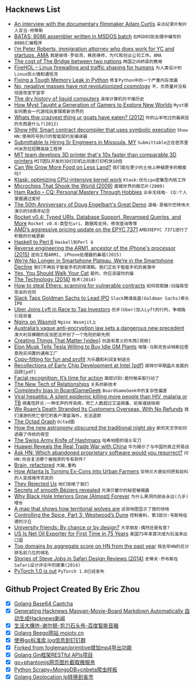 ## Hacknews List


- [An interview with the documentary filmmaker Adam Curtis](https://www.economist.com/open-future/2018/12/06/the-antidote-to-civilisational-collapse)  `采访纪录片制片人亚当·柯蒂斯`
- [BATAS: 8086 assembler written in MSDOS batch](https://github.com/mniip/BOOTSTRA/tree/master/)  `在MSDOS批处理中编写的8086汇编程序`
- [I’m Peter Roberts, immigration attorney who does work for YC and startups.  AMA](item?id=18629299)  `我是彼得·罗伯茨，移民律师，为YC和创业公司工作。AMA`
- [The cost of The Bridge between two nations](http://www.bbc.com/capital/story/20181122-the-cost-of-the-bridge-between-two-nations)  `两国之间桥梁的费用`
- [FireHOL – Linux firewalling and traffic shaping for humans](http://firehol.org/)  `为人类设计的Linux防火墙和通信流`
- [Fixing a Tough Memory Leak in Python](https://info.cloudquant.com/2018/12/numpyleaks/)  `修复Python中的一个严重内存泄漏`
- [No, negative masses have not revolutionized cosmology](http://backreaction.blogspot.com/2018/12/no-negative-masses-have-not.html)  `不，负质量并没有彻底改变宇宙学`
- [The dry history of liquid computers](https://arxiv.org/abs/1811.09989)  `液体计算机的干燥历史`
- [How Myst Taught a Generation of Gamers to Explore New Worlds](https://www.atlasobscura.com/articles/exploring-myst-25-years-later)  `Myst是如何教会一代游戏玩家探索新世界的`
- [Whats thw crazyest thing ur goats have eaten? (2012)](https://www.thegoatspot.net/threads/whats-thw-crazyest-thing-ur-goats-have-eaten.137904/)  `你的山羊吃过的最疯狂的东西是什么?(2012)`
- [Show HN: Smart contract decompiler that uses symbolic execution](item?id=18632784)  `Show HN:使用符号执行的智能契约反编译器`
- [Submittable Is Hiring Sr Engineers in Missoula, MY](https://resume.submittable.com/submit/130381/senior-full-stack-engineer)  `Submittable正在密苏里州米苏拉招聘高级工程师`
- [MIT team develops 3D printer that&#39;s 10x faster than comparable 3D printers](https://www.3ders.org/articles/20181207-mit-team-develop-3d-printer-thats-10x-faster-than-comparable-3d-printers.html)  `MIT团队开发的3D打印机比同类打印机快10倍`
- [Can We Grow More Food on Less Land?](https://www.nytimes.com/2018/12/05/climate/agriculture-food-global-warming.html)  `我们能在更少的土地上种植更多的粮食吗?`
- [Ktask: optimizing CPU-intensive kernel work](https://lwn.net/Articles/771169/)  `Ktask:优化cpu密集型内核工作`
- [Microchips That Shook the World (2009)](https://spectrum.ieee.org/tech-history/silicon-revolution/25-microchips-that-shook-the-world)  `震撼世界的微芯片(2009)`
- [Ham Radio – CQ: Personal Mastery Through Hobbies](https://medium.com/@solidi/cq-personal-mastery-through-hobbies-f25aab2e49ad)  `业余无线电- CQ:个人掌握通过爱好`
- [The 50th Anniversary of Doug Engelbart&#39;s Great Demo](https://doug-50.info/)  `道格·恩格尔巴特伟大演示的50周年纪念`
- [Rocket v0.4: Typed URIs, Database Support, Revamped Queries, and More](https://rocket.rs/v0.4/news/2018-12-08-version-0.4/)  `Rocket v0.4:类型化uri、数据库支持、修改查询等等`
- [AMD’s aggressive pricing update on the EPYC 7371](https://www.servethehome.com/amd-epyc-7371-pricing-update-an-insane-value/)  `AMD对EPYC 7371进行了积极的价格更新`
- [Haskell to Perl 6](https://docs.perl6.org/language/haskell-to-p6)  `Haskell到Perl 6`
- [Reverse engineering the ARM1, ancestor of the iPhone&#39;s processor (2015)](http://www.righto.com/2015/12/reverse-engineering-arm1-ancestor-of.html)  `逆向工程ARM1, iPhone处理器的鼻祖(2015)`
- [We’re No Longer in Smartphone Plateau. We’re in the Smartphone Decline](https://nymag.com/intelligencer/2018/12/global-u-s-growth-in-smartphone-growth-starts-to-decline.html)  `我们不再处于智能手机的停滞期。我们正处于智能手机的衰落中`
- [Yes, You Should Walk Your Cat](https://www.nytimes.com/2018/12/05/opinion/walk-cat-leash.html)  `是的，你应该遛你的猫`
- [The Technology (2014)](https://paulbuchheit.blogspot.com/2014/07/the-technology.html)  `技术(2014)`
- [How to steal Ethers: scanning for vulnerable contracts](https://www.palkeo.com/projets/ethereum/stealing_ether.html)  `如何窃取醚:扫描易受攻击的合同`
- [Slack Taps Goldman Sachs to Lead IPO](http://www.reuters.com/article/us-slack-ipo-exclusive-idUSKBN1O62FR)  `Slack聘请高盛(Goldman Sachs)牵头IPO`
- [Uber Joins Lyft in Race to Tap Investors](https://www.wsj.com/articles/uber-lays-groundwork-for-ipo-1544231655)  `优步(Uber)加入Lyft的行列，争相吸引投资者`
- [Nginx on Wasmjit](https://www.wasmjit.org/blog/nginx-on-wasmjit.html)  `Nginx Wasmjit上`
- [Australia’s vague anti-encryption law sets a dangerous new precedent](https://protonmail.com/blog/australia-anti-encryption-law/)  `澳大利亚模糊的反加密法开创了一个危险的新先例`
- [Creating Things That Matter [video]](https://www.youtube.com/watch?v=SId3J8J7cPo&amp;t=8s)  `创造有意义的东西[视频]`
- [Elon Musk Tells Tesla Willing to Buy Idle GM Plants](https://www.bloomberg.com/news/articles/2018-12-07/musk-to-the-rescue-as-tesla-may-consider-buying-idle-gm-plants)  `埃隆·马斯克告诉特斯拉愿意购买闲置的通用工厂`
- [Copy-fitting for fun and profit](https://www.balisage.net/Proceedings/vol21/html/Graham01/BalisageVol21-Graham01.html)  `为乐趣和利润复制适合`
- [Recollections of Early Chip Development at Intel [pdf]](https://lark.tu-sofia.bg/ntt/eusku/readings/art_1.pdf)  `英特尔早期晶片发展的回顾[pdf]`
- [Facial recognition: It’s time for action](https://blogs.microsoft.com/on-the-issues/2018/12/06/facial-recognition-its-time-for-action/)  `面部识别:是时候采取行动了`
- [The New Tech of Relationships](http://nautil.us/issue/67/reboot/the-new-tech-of-relationships)  `关系的新技术`
- [Complexity bias in BoardGameGeek](http://dvatvani.github.io/BGG-Analysis-Part-2.html)  `BoardGameGeek中的复杂性偏差`
- [Viral hepatitis: A silent epidemic killing more people than HIV, malaria or TB](https://www.nature.com/articles/d41586-018-07592-7)  `病毒性肝炎:一种无声的传染病，死亡人数超过艾滋病毒、疟疾或结核病`
- [We Roam’s Death Stranded Its Customers Overseas, With No Refunds](https://www.bloomberg.com/news/features/2018-12-03/we-roam-s-death-stranded-its-customers-overseas-with-no-refunds)  `我们漫游的死亡使它的客户滞留海外，无法退款`
- [The Octad Graph](https://www.win.tue.nl/~aeb/graphs/M24.html)  `Octad图`
- [How the new astronomy obscured the traditional night sky](https://www.laphamsquarterly.org/night/fading-stars-constellation)  `新的天文学如何遮蔽了传统的夜空`
- [The Swiss Army Knife of Hashmaps](https://blog.waffles.space/2018/12/07/deep-dive-into-hashbrown/)  `哈希地图的瑞士军刀`
- [Huawei Reveals the Real Trade War with China](https://www.bloomberg.com/news/articles/2018-12-06/huawei-bust-signals-the-real-u-s-trade-war-with-china)  `华为揭示了与中国的真正贸易战`
- [Ask HN: Which abandoned proprietary software would you resurrect?](item?id=18635010)  `问HN:你会复活哪个被抛弃的专有软件?`
- [Brain, refactored](https://www.murrayc.com/permalink/2018/12/07/brain-refactored/)  `大脑,重构`
- [How Atlanta Is Turning Ex-Cons into Urban Farmers](https://www.politico.com/magazine/story/2018/12/06/food-policy-incarceration-young-people-atlanta-222758)  `亚特兰大是如何把有前科的人变成城市农民的`
- [They Rejected Us](https://rejected.us)  `他们拒绝了我们`
- [Secrets of smooth Béziers revealed](https://raphlinus.github.io/curves/2018/12/08/euler-spiral.html)  `光滑贝塞尔的秘密被揭露`
- [Why Black Hole Interiors Grow (Almost) Forever](https://www.quantamagazine.org/why-black-hole-interiors-grow-forever-20181206/)  `为什么黑洞内部会永远(几乎)增长`
- [A map that shows how territorial wolves are](http://www.citypages.com/news/this-data-map-of-minnesota-wolves-is-incredible/502160411)  `这张地图显示了狼的领地`
- [Controlling the Spice, Part 3: Westwood’s Dune](https://www.filfre.net/2018/12/controlling-the-spice-part-3-westwoods-dune/)  `控制香料，第3部分:韦斯特伍德的沙丘`
- [University friends: By chance or by design?](https://www.bbc.co.uk/news/education-46430204)  `大学朋友:偶然还是有意?`
- [US Is Net Oil Exporter for First Time in 75 Years](https://www.bloomberg.com/news/articles/2018-12-06/u-s-becomes-a-net-oil-exporter-for-the-first-time-in-75-years)  `美国75年来首次成为石油净出口国`
- [Top domains by aggregate score on HN from the past year](https://hntrending.com/domains/year/index.html)  `按去年HN的总分排名前几位的域名`
- [Stories of Steve Jobs in Safari Design Reviews (2014)](https://donmelton.com/2014/04/10/memories-of-steve/)  `史蒂夫·乔布斯在Safari设计评论中的故事(2014)`
- [PyTorch 1.0 is out](https://github.com/pytorch/pytorch/releases/tag/v1.0.0)  `PyTorch 1.0已经发布`

## Github Project Created By Eric Zhou

- [x] [Golang Base64 Captcha](https://github.com/mojocn/base64Captcha)
- [x] [Generating Hacknews Maoyan-Movie-Board Markdown Automatically 自动生成Hacknews新闻](https://github.com/dejavuzhou/md-genie)
- [x] [生活大爆炸-谢尔顿-剪刀石头布-百度智能音箱](https://github.com/mojocn/dueros-bang-game)
- [x] [Golang Beego网站 mojotv.cn](https://github.com/mojocn/www.mojotv.cn)
- [x] [使用go标准库,log信息到钉钉群](https://github.com/mojocn/dooger)
- [x] [Forked from fogleman/primitive增加mp4导出功能](https://github.com/mojocn/primitive)
- [x] [Golang Gin框架RESTful APIs项目](https://github.com/JJJJJJJerk/ezier-golang-web-api-framework)
- [x] [go+phantomjs网页图片截取微服务](https://github.com/mojocn/screen_shot)
- [x] [Python Scrapy+MongoDB+cnbeta爬虫样板](https://github.com/mojocn/scrapy_mongodb_boilerplate_cnbeta)
- [x] [Golang Geolocation Ip转换到省市](https://github.com/mojocn/ip2location)